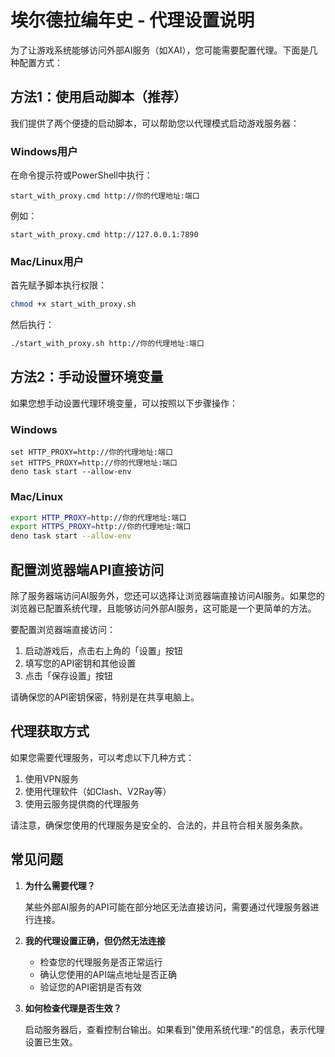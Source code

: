 # 埃尔德拉编年史 - 代理设置说明

为了让游戏系统能够访问外部AI服务（如XAI），您可能需要配置代理。下面是几种配置方式：

## 方法1：使用启动脚本（推荐）

我们提供了两个便捷的启动脚本，可以帮助您以代理模式启动游戏服务器：

### Windows用户

在命令提示符或PowerShell中执行：

```
start_with_proxy.cmd http://你的代理地址:端口
```

例如：
```
start_with_proxy.cmd http://127.0.0.1:7890
```

### Mac/Linux用户

首先赋予脚本执行权限：

```bash
chmod +x start_with_proxy.sh
```

然后执行：

```bash
./start_with_proxy.sh http://你的代理地址:端口
```

## 方法2：手动设置环境变量

如果您想手动设置代理环境变量，可以按照以下步骤操作：

### Windows

```
set HTTP_PROXY=http://你的代理地址:端口
set HTTPS_PROXY=http://你的代理地址:端口
deno task start --allow-env
```

### Mac/Linux

```bash
export HTTP_PROXY=http://你的代理地址:端口
export HTTPS_PROXY=http://你的代理地址:端口
deno task start --allow-env
```

## 配置浏览器端API直接访问

除了服务器端访问AI服务外，您还可以选择让浏览器端直接访问AI服务。如果您的浏览器已配置系统代理，且能够访问外部AI服务，这可能是一个更简单的方法。

要配置浏览器端直接访问：

1. 启动游戏后，点击右上角的「设置」按钮
2. 填写您的API密钥和其他设置
3. 点击「保存设置」按钮

请确保您的API密钥保密，特别是在共享电脑上。

## 代理获取方式

如果您需要代理服务，可以考虑以下几种方式：

1. 使用VPN服务
2. 使用代理软件（如Clash、V2Ray等）
3. 使用云服务提供商的代理服务

请注意，确保您使用的代理服务是安全的、合法的，并且符合相关服务条款。

## 常见问题

1. **为什么需要代理？**
   
   某些外部AI服务的API可能在部分地区无法直接访问，需要通过代理服务器进行连接。

2. **我的代理设置正确，但仍然无法连接**
   
   - 检查您的代理服务是否正常运行
   - 确认您使用的API端点地址是否正确
   - 验证您的API密钥是否有效

3. **如何检查代理是否生效？**
   
   启动服务器后，查看控制台输出。如果看到"使用系统代理:"的信息，表示代理设置已生效。